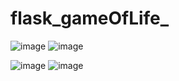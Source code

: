 # flask_gameOfLife_
![image](https://github.com/lukovskiy54/flask_gameOfLife_/assets/88405806/2eb58b46-b530-4410-b213-7bdefe87c5a2)
![image](https://github.com/lukovskiy54/flask_gameOfLife_/assets/88405806/d0732915-37fe-4dcc-b558-7f73cc58285c)

![image](https://github.com/lukovskiy54/flask_gameOfLife_/assets/88405806/f4ec233d-bcb4-4442-b133-091f0baaf33f)
![image](https://github.com/lukovskiy54/flask_gameOfLife_/assets/88405806/9d0c19f1-239f-4e6b-84ee-9f1a68bc5053)
